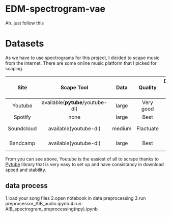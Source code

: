 # EDM-spectrogram-vae
Ah..just follow this


# Datasets
As we have to use spectrograms for this project, I dicided to scape music from the internet.
There are some online music platform that I picked for scaping.

| Site         | Scape Tool  | Data   | Quality    | Difficulty to Scrape |
|:------------:|:-----------:|:------:|:----------:|:--------------------:|
| Youtube      | available(**pytube**/youtube-dl)   | large  | Very good  | Very Easy            |
| Spotify      | none        | large  | Best       | No                   |
| Soundcloud   | available(youtube-dl)   | medium | Flactuate  | Quite Hard           |
| Bandcamp     | available(youtube-dl)   | large  | Best       | Quite Hard           |

From you can see above, Youtube is the easiest of all to scrape thanks to [Pytube](https://github.com/pytube/pytube) library that is very easy to set up and have consistancy in download speed and stability.

## data process
1.load your song files
2.open notebook in data preprocessing
3.run preprocessor_AIB_audio.ipynb
4.run AIB_spectrogram_preprocessing(npy).ipynb
